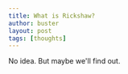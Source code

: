 ```yaml
---
title: What is Rickshaw?
author: buster
layout: post
tags: [thoughts]
---
```


No idea. But maybe we'll find out.